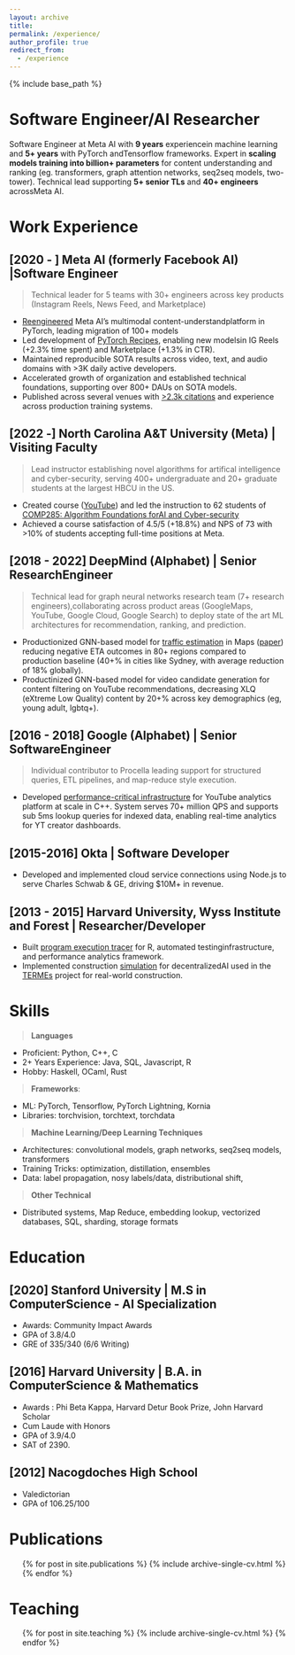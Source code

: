 ```yaml
---
layout: archive
title:
permalink: /experience/
author_profile: true
redirect_from:
  - /experience
---
```


{% include base_path %}

Software Engineer/AI Researcher
======

Software Engineer at Meta AI with **9 years** experiencein machine learning and **5+ years** with PyTorch andTensorflow frameworks. Expert in **scaling models training into billion+ parameters** for content understanding and ranking (eg. transformers, graph attention networks, seq2seq models, two-tower). Technical lead supporting **5+ senior TLs** and **40+ engineers** acrossMeta AI.

Work Experience
======

## [2020 - ] Meta AI (formerly Facebook AI) |Software Engineer
> Technical leader for 5 teams with 30+ engineers across key products (Instagram Reels, News Feed, and Marketplace)

* [Reengineered](https://ai.facebook.com/blog/reengineering-facebook-ais-deep-learning-platforms-for-interoperability/) Meta AI’s multimodal content-understandplatform in PyTorch, leading migration of 100+ models
* Led development of [PyTorch Recipes](https://pytorch.org/tutorials/recipes/recipes_index.html), enabling new modelsin IG Reels (+2.3% time spent) and Marketplace (+1.3% in CTR).
* Maintained reproducible SOTA results across video, text, and audio domains with >3K daily active developers.
* Accelerated growth of organization and established technical foundations, supporting over 800+ DAUs on SOTA models.
* Published across several venues with [>2.3k citations](https://scholar.google.com/citations?user=WdafpDsAAAAJ&hl=en) and experience across production training systems.


## [2022 -] North Carolina A&T University (Meta) | Visiting Faculty
> Lead instructor establishing novel algorithms for artifical intelligence and cyber-security, serving 400+ undergraduate and 20+ graduate students at the largest HBCU in the US.

* Created course ([YouTube](https://www.youtube.com/playlist?list=PL0KKKLEqGOyIgXP_kzDFcS9OB807s2Ar5)) and led the instruction to 62 students of [COMP285: Algorithm Foundations forAI and Cyber-security](http://comp285.ml)
* Achieved a course satisfaction of 4.5/5 (+18.8%) and NPS of 73 with >10% of students accepting full-time positions at Meta.

## [2018 - 2022] DeepMind (Alphabet) | Senior ResearchEngineer

> Technical lead for graph neural networks research team (7+ research engineers),collaborating across product areas (GoogleMaps, YouTube, Google Cloud, Google Search) to deploy state of the art ML architectures for recommendation, ranking, and prediction.

* Productionized GNN-based model for [traffic estimation](https://deepmind.com/blog/article/traffic-prediction-with-advanced-graph-neural-networks) in Maps ([paper](https://dl.acm.org/doi/abs/10.1145/3459637.3481916)) reducing negative ETA outcomes in 80+ regions compared to
production baseline (40+% in cities like Sydney, with average reduction of 18% globally).
* Productinized GNN-based model for video candidate generation for content filtering on YouTube recommendations, decreasing XLQ (eXtreme Low Quality) content by 20+% across key demographics (eg, young adult, lgbtq+).

## [2016 - 2018] Google (Alphabet) | Senior SoftwareEngineer

> Individual contributor to Procella leading support for structured queries, ETL pipelines, and map-reduce style execution.

* Developed [performance-critical infrastructure](http://www.vldb.org/pvldb/vol12/p2022-chattopadhyay.pdf) for YouTube analytics platform at scale in C++. System serves 70+ million QPS and supports sub 5ms lookup queries for indexed data, enabling real-time analytics for YT creator dashboards.

## [2015-2016] Okta | Software Developer

* Developed and implemented cloud service connections using Node.js to serve Charles Schwab & GE, driving $10M+ in revenue.

## [2013 - 2015] Harvard University, Wyss Institute and Forest | Researcher/Developer

* Built [program execution tracer](https://projects.iq.harvard.edu/provenance-at-harvard/publications/using-introspection-collect-provenance-r) for R, automated testinginfrastructure, and performance analytics framework.
* Implemented construction [simulation](https://github.com/kandluis/sap2000) for decentralizedAI used in the [TERMEs](https://wyss.harvard.edu/media-post/termes/) project for real-world construction.

Skills
======

> **Languages**
  * Proficient: Python, C++, C
  * 2+ Years Experience: Java, SQL, Javascript, R
  * Hobby: Haskell, OCaml, Rust

> **Frameworks**:
  * ML: PyTorch, Tensorflow, PyTorch Lightning, Kornia
  * Libraries: torchvision, torchtext, torchdata

> **Machine Learning/Deep Learning Techniques**
  * Architectures: convolutional models, graph networks, seq2seq models, transformers
  * Training Tricks: optimization, distillation, ensembles
  * Data: label propagation, nosy labels/data, distributional shift,

> **Other Technical**
  * Distributed systems, Map Reduce, embedding lookup, vectorized databases, SQL, sharding, storage formats


Education
======

## [2020] Stanford University | M.S in ComputerScience - AI Specialization
* Awards: Community Impact Awards
* GPA of 3.8/4.0 
* GRE of 335/340 (6/6 Writing)

## [2016] Harvard University |  B.A. in ComputerScience & Mathematics
* Awards : Phi Beta Kappa, Harvard Detur Book Prize, John Harvard Scholar
* Cum Laude with Honors
* GPA of 3.9/4.0
* SAT of 2390.

## [2012] Nacogdoches High School
* Valedictorian
* GPA of 106.25/100


Publications
======
  <ul>{% for post in site.publications %}
    {% include archive-single-cv.html %}
  {% endfor %}</ul>
  
Teaching
======
  <ul>{% for post in site.teaching %}
    {% include archive-single-cv.html %}
  {% endfor %}</ul>
